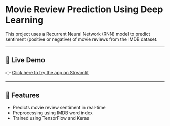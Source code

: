 # Movie Review Prediction Using Deep Learning

This project uses a Recurrent Neural Network (RNN) model to predict sentiment (positive or negative) of movie reviews from the IMDB dataset.

---

## 🔗 Live Demo

👉 [Click here to try the app on Streamlit](https://movie-review-prediction-using-deeplearning-pncmuqtg4bcyzxwqurm.streamlit.app/)

---

## 🚀 Features

- Predicts movie review sentiment in real-time
- Preprocessing using IMDB word index
- Trained using TensorFlow and Keras
